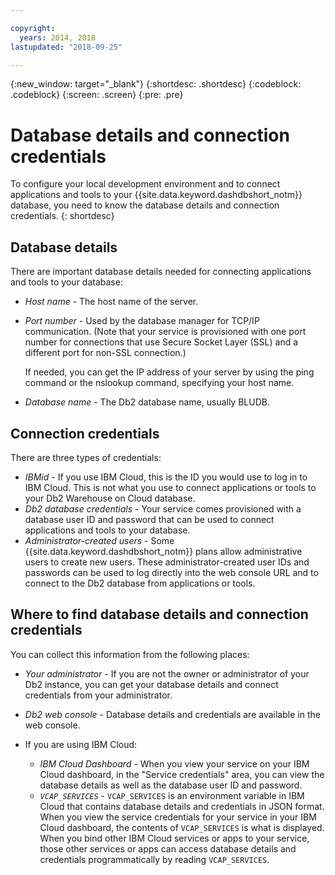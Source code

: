 ```yaml
---

copyright:
  years: 2014, 2018
lastupdated: "2018-09-25"

---
```


<!-- Attribute definitions --> 
{:new_window: target="_blank"}
{:shortdesc: .shortdesc}
{:codeblock: .codeblock}
{:screen: .screen}
{:pre: .pre}

# Database details and connection credentials

To configure your local development environment and to connect applications and tools to your {{site.data.keyword.dashdbshort_notm}} database, you need to know the database details and connection credentials.
{: shortdesc}

## Database details

There are important database details needed for connecting applications and tools to your database:

- *Host name* - The host name of the server.
- *Port number* - Used by the database manager for TCP/IP communication. (Note that your service is provisioned with one port number for connections that use Secure Socket Layer (SSL) and a different port for non-SSL connection.)

   If needed, you can get the IP address of your server by using the ping command or the nslookup command, specifying your host name.
- *Database name* - The Db2 database name, usually BLUDB.

## Connection credentials

There are three types of credentials:

- *IBMid* - If you use IBM Cloud, this is the ID you would use to log in to IBM Cloud. This is not what you use to connect applications or tools to your Db2 Warehouse on Cloud database.
- *Db2 database credentials* - Your service comes provisioned with a database user ID and password that can be used to connect applications and tools to your database.
- *Administrator-created users* - Some {{site.data.keyword.dashdbshort_notm}} plans allow administrative users to create new users. These administrator-created user IDs and passwords can be used to log directly into the web console URL and to connect to the Db2 database from applications or tools.

## Where to find database details and connection credentials

You can collect this information from the following places:

- *Your administrator* - If you are not the owner or administrator of your Db2 instance, you can get your database details and connect credentials from your administrator.
- *Db2 web console* - Database details and credentials are available in the web console.
- If you are using IBM Cloud: 
   
   - *IBM Cloud Dashboard* - When you view your service on your IBM Cloud dashboard, in the "Service credentials" area, you can view the database details as well as the database user ID and password.
   - *`VCAP_SERVICES`* - `VCAP_SERVICES` is an environment variable in IBM Cloud that contains database details and credentials in JSON format. When you view the service credentials for your service in your IBM Cloud dashboard, the contents of `VCAP_SERVICES` is what is displayed. When you bind other IBM Cloud services or apps to your service, those other services or apps can access database details and credentials programmatically by reading `VCAP_SERVICES`.
